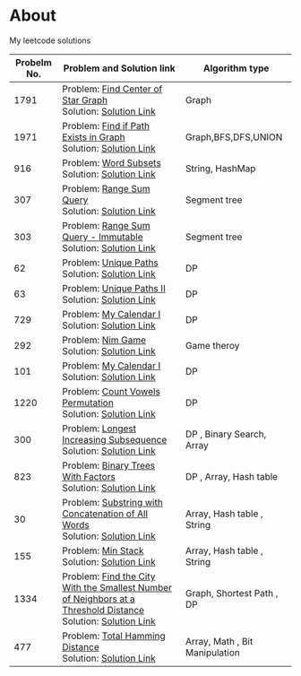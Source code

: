 # About
My leetcode solutions



| Probelm No. | Problem and Solution link                                                                                                                                                                                                                      | Algorithm type                                   |
|-------------|------------------------------------------------------------------------------------------------------------------------------------------------------------------------------------------------------------------------------------------------|--------------------------------------------------|
| 1791           | Problem: [Find Center of Star Graph](https://leetcode.com/problems/find-center-of-star-graph/) <br/>Solution: [Solution Link](find-center-of-star-graph.cpp)                                                                                                                 | Graph                                      |  
| 1971           | Problem: [Find if Path Exists in Graph](https://leetcode.com/problems/find-if-path-exists-in-graph/) <br/>Solution: [Solution Link](find-if-path-exists-in-graph.cpp)                                                                                                                 | Graph,BFS,DFS,UNION                                      | 
| 916           | Problem: [Word Subsets](https://leetcode.com/problems/word-subsets/) <br/>Solution: [Solution Link](word-subsets.cpp)                                                                                                                 | String, HashMap                                     | 
| 307           | Problem: [Range Sum Query](https://leetcode.com/problems/range-sum-query-mutable/) <br/>Solution: [Solution Link](range-sum-query-mutable.cpp)                                                                                                                 | Segment tree                                     | 
| 303           | Problem: [Range Sum Query - Immutable](https://leetcode.com/problems/range-sum-query-immutable/) <br/>Solution: [Solution Link](range-sum-query-immutable.cpp)                                                                                                                 | Segment tree                                     | 
| 62           | Problem: [Unique Paths](https://leetcode.com/problems/unique-paths/) <br/>Solution: [Solution Link](unique-paths.cpp)                                                                                                                 | DP                                     | 
| 63           | Problem: [Unique Paths II](https://leetcode.com/problems/unique-paths-ii/) <br/>Solution: [Solution Link](unique-paths-ii.cpp)                                                                                                                 | DP                                     |
| 729           | Problem: [My Calendar I](https://leetcode.com/problems/my-calendar-i/) <br/>Solution: [Solution Link](my-calendar-i.cpp)                                                                                                                 | DP                                     |  
| 292           | Problem: [Nim Game](https://leetcode.com/problems/nim-game/) <br/>Solution: [Solution Link](nim-game.cpp)                                                                                                                 | Game theroy                                    |  
| 101           | Problem: [My Calendar I](https://leetcode.com/problems/symmetric-tree/) <br/>Solution: [Solution Link](symmetric-tree.cpp)          | DP             | 
| 1220          | Problem: [Count Vowels Permutation](https://leetcode.com/problems/count-vowels-permutation/) <br/>Solution: [Solution Link](count-vowels-permutation.cpp)    |                 DP                |
| 300           | Problem: [Longest Increasing Subsequence](https://leetcode.com/problems/longest-increasing-subsequence/) <br/>Solution: [Solution Link](longest-increasing-subsequence.cpp)                                                                                                                 | DP , Binary Search, Array |
| 823           | Problem: [Binary Trees With Factors](https://leetcode.com/problems/binary-trees-with-factors/) <br/>Solution: [Solution Link](binary-trees-with-factors.cpp)                                                                                                                 | DP , Array, Hash table |
| 30           | Problem: [Substring with Concatenation of All Words](https://leetcode.com/problems/substring-with-concatenation-of-all-words/) <br/>Solution: [Solution Link](substring-with-concatenation-of-all-words.cpp)                                                                                                                 | Array, Hash table , String|
| 155           | Problem: [Min Stack](https://leetcode.com/problems/min-stack/) <br/>Solution: [Solution Link](min-stack.cpp)                                                                                                                 | Array, Hash table , String|
| 1334           | Problem: [Find the City With the Smallest Number of Neighbors at a Threshold Distance](https://leetcode.com/problems/find-the-city-with-the-smallest-number-of-neighbors-at-a-threshold-distance/) <br/>Solution: [Solution Link](find-the-city-with-the-smallest-number-of-neighbors-at-a-threshold-distance.cpp)                                                                                                                 | Graph, Shortest Path , DP|
| 477           | Problem: [Total Hamming Distance](https://leetcode.com/problems/total-hamming-distance/) <br/>Solution: [Solution Link](total-hamming-distance.cpp)                                                                                                                 | Array, Math , Bit Manipulation|